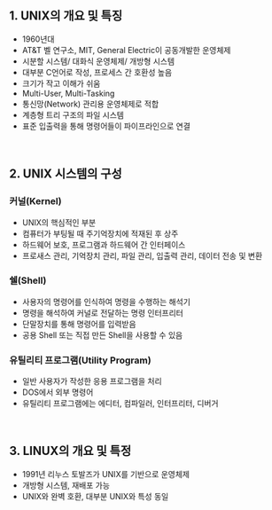 ## 1. UNIX의 개요 및 특징
- 1960년대
- AT&T 벨 연구소, MIT, General Electric이 공동개발한 운영체제
- 시분할 시스템/ 대화식 운영체제/ 개방형 시스템
- 대부분 C언어로 작성, 프로세스 간 호환성 높음
- 크기가 작고 이해가 쉬움
- Multi-User, Multi-Tasking
- 통신망(Network) 관리용 운영체제로 적합
- 계층형 트리 구조의 파일 시스템
- 표준 입출력을 통해 명령어들이 파이프라인으로 연결

<br>

## 2. UNIX 시스템의 구성

### 커널(Kernel)
- UNIX의 핵심적인 부분
- 컴퓨터가 부팅될 때 주기억장치에 적재된 후 상주
- 하드웨어 보호, 프로그램과 하드웨어 간 인터페이스
- 프로새스 관리, 기억장치 관리, 파일 관리, 입출력 관리, 데이터 전송 및 변환

### 쉘(Shell)
- 사용자의 명령어를 인식하여 명령을 수행하는 해석기
- 명령을 해석하여 커널로 전달하는 명령 인터프리터
- 단말장치를 통해 명령어를 입력받음
- 공용 Shell 또는 직접 만든 Shell을 사용할 수 있음

### 유틸리티 프로그램(Utility Program)
- 일반 사용자가 작성한 응용 프로그램을 처리
- DOS에서 외부 명령어
- 유틸리티 프로그램에는 에디터, 컴파일러, 인터프리터, 디버거

<br>

## 3. LINUX의 개요 및 특정
- 1991년 리누스 토발즈가 UNIX를 기반으로 운영체제
- 개방형 시스템, 재배포 가능
- UNIX와 완벽 호환, 대부분 UNIX와 특성 동일
